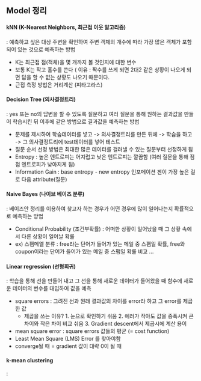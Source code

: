 ## Model 정리


#### kNN (K-Nearest Neighbors, 최근접 이웃 알고리즘)
: 예측하고 싶은 대상 주변을 확인하여 주변 객체의 개수에 따라 가장 많은 객체가 포함되어 있는 것으로 예측하는 방법

- K는 최근접 점(객체)을 몇 개까지 볼 것인지에 대한 변수
- 보통 K는 작고 홀수를 쓴다 ( 이유 : 짝수를 쓰게 되면 2대2 같은 상황이 나오게 되면 답을 할 수 없는 상황도 나오기 때문이다.
- 근접 측정 방법은 거리계산 (피타고라스)

#### Decision Tree (의사결정트리)
: yes 또는 no의 답변을 할 수 있도록 질문하고 여러 질문을 통해 원하는 결과값을 만들어 학습시킨 뒤 이후에 같은 방법으로 결과값을 예측하는 방법

- 문제를 제시하여 학습데이터를 넣고 -> 의사결정트리를 만든 뒤에 -> 학습을 하고 -> 그 의사결정트리에 test데이터를 넣어 테스트
- 질문 순서 선정 방법은 최대한 많은 데이터를 걸러낼 수 있는 질문부터 선정하게 됨
- Entropy : 높은 엔트로피는 어지럽고 낮은 엔트로피는 깔끔함 (여러 질문을 통해 점점 엔트로피가 낮아지게 됨)
- Information Gain : base entropy - new entropy 인포메이션 겐이 가장 높은 걸로 다음 attribute(질문)

#### Naive Bayes (나이브 베이즈 분류)
: 베이즈안 정리를 이용하여 찾고자 하는 경우가 어떤 경우에 많이 일어나는지 확률적으로 예측하는 방법
  
- Conditional Probability (조건부확률) : 어떠한 상황이 일어났을 때 그 상황 속에서 다른 상황이 일어날 확률
- ex) 스팸메엘 분류 : free라는 단어가 들어가 있는 메일 중 스팸일 확률, free와 coupon이라는 단어가 들어가 있는 메일 중 스팸일 확률 비교 ...

#### Linear regression (선형회귀)
: 학습을 통해 선을 만들어 내고 그 선을 통해 새로운 데이터가 들어왔을 때 함수에 새로운 데이터의 변수를 대입하여 값을 예측

- square errors : 그려진 선과 원래 결과값의 차이를 error라 하고 그 error를 제곱한 값
  - 제곱을 쓰는 이유? 1. 눈으로 확인하기 쉬움 2. 에러가 작아도 값을 증폭시켜 큰 차이와 작은 차이 비교 쉬움 3. Gradient descent에서 제곱시에 계산 용이
- mean square error : square errors 값들의 평균 (= cost function)
- Least Mean Square (LMS) Error 를 찾아야함
- converge될 때 = gradient 값이 대략 0이 될 때

#### k-mean clustering
: 

